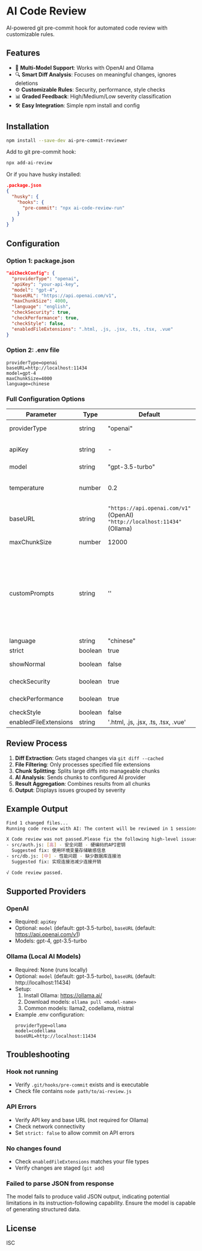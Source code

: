# AI Code Review

AI-powered git pre-commit hook for automated code review with customizable rules.

## Features

- 🤖 **Multi-Model Support**: Works with OpenAI and Ollama
- 🔍 **Smart Diff Analysis**: Focuses on meaningful changes, ignores deletions
- ⚙️ **Customizable Rules**: Security, performance, style checks
- 📊 **Graded Feedback**: High/Medium/Low severity classification
- 🛠 **Easy Integration**: Simple npm install and config

## Installation

```bash
npm install --save-dev ai-pre-commit-reviewer
```

Add to git pre-commit hook:

```bash
npx add-ai-review
```

Or if you have husky installed:

```JSON
.package.json
{
  "husky": {
    "hooks": {
      "pre-commit": "npx ai-code-review-run"
    }
  }
}
```

## Configuration

### Option 1: package.json

```json
"aiCheckConfig": {
  "providerType": "openai",
  "apiKey": "your-api-key",
  "model": "gpt-4",
  "baseURL": "https://api.openai.com/v1",
  "maxChunkSize": 4000,
  "language": "english",
  "checkSecurity": true,
  "checkPerformance": true,
  "checkStyle": false,
  "enabledFileExtensions": ".html, .js, .jsx, .ts, .tsx, .vue"
}
```

### Option 2: .env file

```env
providerType=openai
baseURL=http://localhost:11434
model=gpt-4
maxChunkSize=4000
language=chinese
```

### Full Configuration Options

| Parameter | Type | Default | Description |
|-----------|------|---------|-------------|
| providerType | string | "openai" | AI provider type (openai or ollama) |
| apiKey | string | - | Provider API key (not required for Ollama) |
| model | string | "gpt-3.5-turbo" | Model name |
| temperature | number | 0.2 | Controls randomness of AI output (higher = more random) |
| baseURL | string | `"https://api.openai.com/v1"` (OpenAI)<br>`"http://localhost:11434"` (Ollama) | API base URL |
| maxChunkSize | number | 12000 | Max diff chunk size (characters) |
| customPrompts | string | '' |Custom prompt templates. When provided, these will completely replace the default security (checkSecurity), performance (checkPerformance) and style (checkStyle) checks. |
| language | string | "chinese" | Output language |
| strict | boolean | true | Fail on API errors |
| showNormal | boolean | false | Show low/medium severity issues |
| checkSecurity | boolean | true | Enable security checks |
| checkPerformance | boolean | true | Enable performance checks |
| checkStyle | boolean | false | Enable style checks |
| enabledFileExtensions | string | '.html, .js, .jsx, .ts, .tsx, .vue' | File types to review |

## Review Process

1. **Diff Extraction**: Gets staged changes via `git diff --cached`
2. **File Filtering**: Only processes specified file extensions
3. **Chunk Splitting**: Splits large diffs into manageable chunks
4. **AI Analysis**: Sends chunks to configured AI provider
5. **Result Aggregation**: Combines results from all chunks
6. **Output**: Displays issues grouped by severity

## Example Output

```bash
Find 1 changed files...
Running code review with AI: The content will be reviewed in 1 sessions for better accuracy.

X Code review was not passed.Please fix the following high-level issues and try again.
- src/auth.js: [高] - 安全问题 - 硬编码的API密钥
  Suggested fix: 使用环境变量存储敏感信息
- src/db.js: [中] - 性能问题 - 缺少数据库连接池
  Suggested fix: 实现连接池减少连接开销

√ Code review passed.

```

## Supported Providers

### OpenAI

- Required: `apiKey`
- Optional: `model` (default: gpt-3.5-turbo), `baseURL` (default: https://api.openai.com/v1)
- Models: gpt-4, gpt-3.5-turbo

### Ollama (Local AI Models)

- Required: None (runs locally)
- Optional: `model` (default: gpt-3.5-turbo), `baseURL` (default: http://localhost:11434)
- Setup:
  1. Install Ollama: https://ollama.ai/
  2. Download models: `ollama pull <model-name>`
  3. Common models: llama2, codellama, mistral
- Example .env configuration:
  ```env
  providerType=ollama
  model=codellama
  baseURL=http://localhost:11434
  ```

## Troubleshooting

### Hook not running

- Verify `.git/hooks/pre-commit` exists and is executable
- Check file contains `node path/to/ai-review.js`

### API Errors

- Verify API key and base URL (not required for Ollama)
- Check network connectivity
- Set `strict: false` to allow commit on API errors

### No changes found

- Check `enabledFileExtensions` matches your file types
- Verify changes are staged (`git add`)

### Failed to parse JSON from response

The model fails to produce valid JSON output, indicating potential limitations in its instruction-following capability. Ensure the model is capable of generating structured data.

## License

ISC
